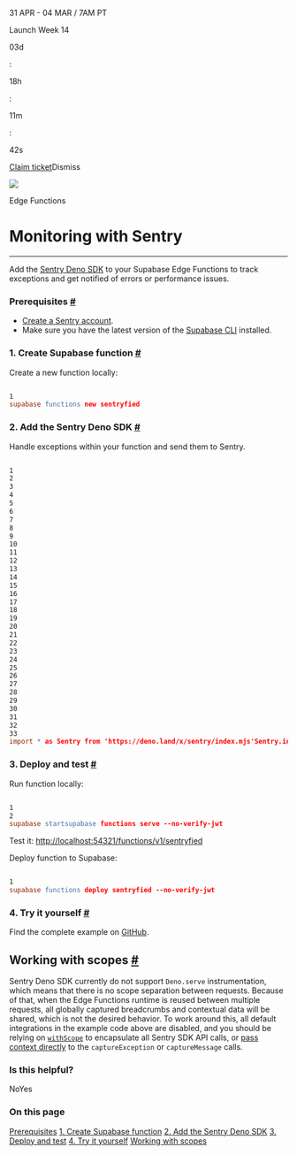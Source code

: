 31 APR - 04 MAR / 7AM PT

Launch Week 14

03d

:

18h

:

11m

:

42s

[Claim ticket](https://supabase.com/launch-week)Dismiss

![](https://supabase.com/docs/_next/image?url=%2Fdocs%2Fimg%2Flaunchweek%2F14%2Fpromo-banner-bg.png&w=3840&q=100&dpl=dpl_9WgBm3X43HXGqPuPh4vSvQgRaZyZ)

Edge Functions

# Monitoring with Sentry

* * *

Add the [Sentry Deno SDK](https://docs.sentry.io/platforms/javascript/guides/deno/) to your Supabase Edge Functions to track exceptions and get notified of errors or performance issues.

### Prerequisites [\#](https://supabase.com/docs/guides/functions/examples/sentry-monitoring\#prerequisites)

- [Create a Sentry account](https://sentry.io/signup/).
- Make sure you have the latest version of the [Supabase CLI](https://supabase.com/docs/guides/cli#installation) installed.

### 1\. Create Supabase function [\#](https://supabase.com/docs/guides/functions/examples/sentry-monitoring\#1-create-supabase-function)

Create a new function locally:

```flex

1
supabase functions new sentryfied
```

### 2\. Add the Sentry Deno SDK [\#](https://supabase.com/docs/guides/functions/examples/sentry-monitoring\#2-add-the-sentry-deno-sdk)

Handle exceptions within your function and send them to Sentry.

```flex

1
2
3
4
5
6
7
8
9
10
11
12
13
14
15
16
17
18
19
20
21
22
23
24
25
26
27
28
29
30
31
32
33
import * as Sentry from 'https://deno.land/x/sentry/index.mjs'Sentry.init({  // https://docs.sentry.io/product/sentry-basics/concepts/dsn-explainer/#where-to-find-your-dsn  dsn: SENTRY_DSN,  defaultIntegrations: false,  // Performance Monitoring  tracesSampleRate: 1.0,  // Set sampling rate for profiling - this is relative to tracesSampleRate  profilesSampleRate: 1.0,})// Set region and execution_id as custom tagsSentry.setTag('region', Deno.env.get('SB_REGION'))Sentry.setTag('execution_id', Deno.env.get('SB_EXECUTION_ID'))Deno.serve(async (req) => {  try {    const { name } = await req.json()    // This will throw, as `name` in our example call will be `undefined`    const data = {      message: `Hello ${name}!`,    }    return new Response(JSON.stringify(data), { headers: { 'Content-Type': 'application/json' } })  } catch (e) {    Sentry.captureException(e)    return new Response(JSON.stringify({ msg: 'error' }), {      status: 500,      headers: { 'Content-Type': 'application/json' },    })  }})
```

### 3\. Deploy and test [\#](https://supabase.com/docs/guides/functions/examples/sentry-monitoring\#3-deploy-and-test)

Run function locally:

```flex

1
2
supabase startsupabase functions serve --no-verify-jwt
```

Test it: [http://localhost:54321/functions/v1/sentryfied](http://localhost:54321/functions/v1/sentryfied)

Deploy function to Supabase:

```flex

1
supabase functions deploy sentryfied --no-verify-jwt
```

### 4\. Try it yourself [\#](https://supabase.com/docs/guides/functions/examples/sentry-monitoring\#4-try-it-yourself)

Find the complete example on [GitHub](https://github.com/supabase/supabase/tree/master/examples/edge-functions/supabase/functions/sentryfied/index.ts).

## Working with scopes [\#](https://supabase.com/docs/guides/functions/examples/sentry-monitoring\#working-with-scopes)

Sentry Deno SDK currently do not support `Deno.serve` instrumentation, which means that there is no scope separation between requests.
Because of that, when the Edge Functions runtime is reused between multiple requests, all globally captured breadcrumbs and contextual data
will be shared, which is not the desired behavior. To work around this, all default integrations in the example code above are disabled,
and you should be relying on [`withScope`](https://docs.sentry.io/platforms/javascript/enriching-events/scopes/#using-withscope) to encapsulate
all Sentry SDK API calls, or [pass context directly](https://docs.sentry.io/platforms/javascript/enriching-events/context/#passing-context-directly)
to the `captureException` or `captureMessage` calls.

### Is this helpful?

NoYes

### On this page

[Prerequisites](https://supabase.com/docs/guides/functions/examples/sentry-monitoring#prerequisites) [1\. Create Supabase function](https://supabase.com/docs/guides/functions/examples/sentry-monitoring#1-create-supabase-function) [2\. Add the Sentry Deno SDK](https://supabase.com/docs/guides/functions/examples/sentry-monitoring#2-add-the-sentry-deno-sdk) [3\. Deploy and test](https://supabase.com/docs/guides/functions/examples/sentry-monitoring#3-deploy-and-test) [4\. Try it yourself](https://supabase.com/docs/guides/functions/examples/sentry-monitoring#4-try-it-yourself) [Working with scopes](https://supabase.com/docs/guides/functions/examples/sentry-monitoring#working-with-scopes)